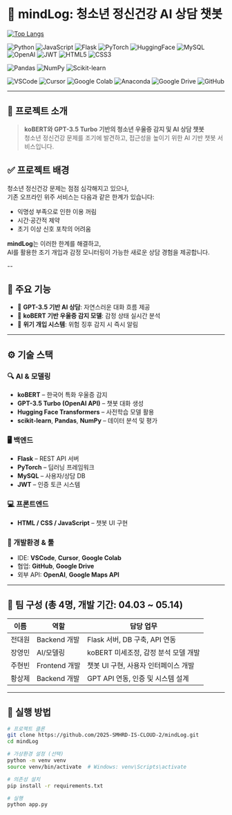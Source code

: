 # 🧠 mindLog: 청소년 정신건강 AI 상담 챗봇

[![Top Langs](https://github-readme-stats.vercel.app/api/top-langs/?username=black4305&layout=compact&theme=default)](https://github.com/black4305)

![Python](https://img.shields.io/badge/Python-3776AB?style=flat-square&logo=Python&logoColor=white)
![JavaScript](https://img.shields.io/badge/JavaScript-F7DF1E?style=flat-square&logo=JavaScript&logoColor=black)
![Flask](https://img.shields.io/badge/Flask-000000?style=flat-square&logo=Flask&logoColor=white)
![PyTorch](https://img.shields.io/badge/PyTorch-EE4C2C?style=flat-square&logo=PyTorch&logoColor=white)
![HuggingFace](https://img.shields.io/badge/HuggingFace-FFB000?style=flat-square&logo=huggingface&logoColor=black)
![MySQL](https://img.shields.io/badge/MySQL-4479A1?style=flat-square&logo=MySQL&logoColor=white)
![OpenAI](https://img.shields.io/badge/OpenAI-412991?style=flat-square&logo=openai&logoColor=white)
![JWT](https://img.shields.io/badge/JWT-000000?style=flat-square&logo=jsonwebtokens&logoColor=white)
![HTML5](https://img.shields.io/badge/HTML5-E34F26?style=flat-square&logo=HTML5&logoColor=white)
![CSS3](https://img.shields.io/badge/CSS3-1572B6?style=flat-square&logo=CSS3&logoColor=white)

![Pandas](https://img.shields.io/badge/Pandas-150458?style=flat-square&logo=pandas&logoColor=white)
![NumPy](https://img.shields.io/badge/NumPy-013243?style=flat-square&logo=numpy&logoColor=white)
![Scikit-learn](https://img.shields.io/badge/Scikit--learn-F7931E?style=flat-square&logo=scikit-learn&logoColor=white)

![VSCode](https://img.shields.io/badge/VS%20Code-007ACC?style=flat-square&logo=visual-studio-code&logoColor=white)
![Cursor](https://img.shields.io/badge/Cursor-333333?style=flat-square&logo=cursor&logoColor=white)
![Google Colab](https://img.shields.io/badge/Google%20Colab-F9AB00?style=flat-square&logo=google-colab&logoColor=black)
![Anaconda](https://img.shields.io/badge/Anaconda-42B029?style=flat-square&logo=anaconda&logoColor=white)
![Google Drive](https://img.shields.io/badge/Google%20Drive-4285F4?style=flat-square&logo=google-drive&logoColor=white)
![GitHub](https://img.shields.io/badge/GitHub-181717?style=flat-square&logo=github&logoColor=white)

---

## 🧩 프로젝트 소개

> **koBERT와 GPT-3.5 Turbo 기반의 청소년 우울증 감지 및 AI 상담 챗봇**  
> 청소년 정신건강 문제를 조기에 발견하고, 접근성을 높이기 위한 AI 기반 챗봇 서비스입니다.

## ✅ 프로젝트 배경

청소년 정신건강 문제는 점점 심각해지고 있으나,  
기존 오프라인 위주 서비스는 다음과 같은 한계가 있습니다:

- 익명성 부족으로 인한 이용 꺼림
- 시간·공간적 제약
- 초기 이상 신호 포착의 어려움

**mindLog**는 이러한 한계를 해결하고,  
AI를 활용한 조기 개입과 감정 모니터링이 가능한 새로운 상담 경험을 제공합니다.

--

## 🎯 주요 기능

- 🤖 **GPT-3.5 기반 AI 상담**: 자연스러운 대화 흐름 제공
- 🧠 **koBERT 기반 우울증 감지 모델**: 감정 상태 실시간 분석
- 🚨 **위기 개입 시스템**: 위험 징후 감지 시 즉시 알림

---

## ⚙️ 기술 스택

### 🔍 AI & 모델링
- **koBERT** – 한국어 특화 우울증 감지
- **GPT-3.5 Turbo (OpenAI API)** – 챗봇 대화 생성
- **Hugging Face Transformers** – 사전학습 모델 활용
- **scikit-learn**, **Pandas**, **NumPy** – 데이터 분석 및 평가

### 🖥️ 백엔드
- **Flask** – REST API 서버
- **PyTorch** – 딥러닝 프레임워크
- **MySQL** – 사용자/상담 DB
- **JWT** – 인증 토큰 시스템

### 💻 프론트엔드
- **HTML / CSS / JavaScript** – 챗봇 UI 구현

### 🧰 개발환경 & 툴
- IDE: **VSCode**, **Cursor**, **Google Colab**
- 협업: **GitHub**, **Google Drive**
- 외부 API: **OpenAI**, **Google Maps API**

---

## 👥 팀 구성 (총 4명, 개발 기간: 04.03 ~ 05.14)

| 이름     | 역할             | 담당 업무 |
|----------|------------------|------------|
| 전대원   | Backend 개발     | Flask 서버, DB 구축, API 연동 |
| 장영민   | AI/모델링        | koBERT 미세조정, 감정 분석 모델 개발 |
| 주현빈   | Frontend 개발    | 챗봇 UI 구현, 사용자 인터페이스 개발 |
| 황상제   | Backend 개발     | GPT API 연동, 인증 및 시스템 설계 |

---

## 🚀 실행 방법

```bash
# 프로젝트 클론
git clone https://github.com/2025-SMHRD-IS-CLOUD-2/mindLog.git
cd mindLog

# 가상환경 설정 (선택)
python -m venv venv
source venv/bin/activate  # Windows: venv\Scripts\activate

# 의존성 설치
pip install -r requirements.txt

# 실행
python app.py
